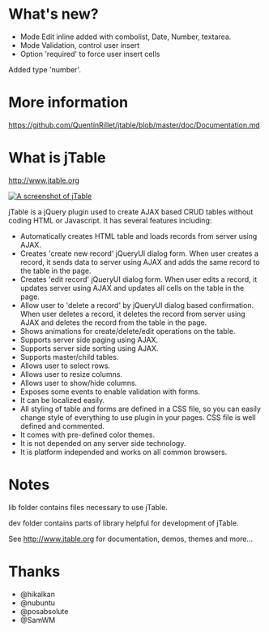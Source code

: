 What's new?
======

* Mode Edit inline added with combolist, Date, Number, textarea.
* Mode Validation, control user insert
* Option 'required' to force user insert cells

Added type 'number'.

More information
======
https://github.com/QuentinRillet/jtable/blob/master/doc/Documentation.md

What is jTable
======

http://www.jtable.org

[![A screenshot of jTable](https://raw.githubusercontent.com/hikalkan/jtable/master/screenshot.png)](http://jtable.org/)

jTable is a jQuery plugin used to create AJAX based CRUD tables without coding HTML or Javascript. It has several features including:

* Automatically creates HTML table and loads records from server using AJAX.
* Creates 'create new record' jQueryUI dialog form. When user creates a record, it sends data to server using AJAX and adds the same record to the table in the page.
* Creates 'edit record' jQueryUI dialog form. When user edits a record, it updates server using AJAX and updates all cells on the table in the page.
* Allow user to 'delete a record' by jQueryUI dialog based confirmation. When user deletes a record, it deletes the record from server using AJAX and deletes the record from the table in the page.
* Shows animations for create/delete/edit operations on the table.
* Supports server side paging using AJAX.
* Supports server side sorting using AJAX.
* Supports master/child tables.
* Allows user to select rows.
* Allows user to resize columns.
* Allows user to show/hide columns.
* Exposes some events to enable validation with forms.
* It can be localized easily.
* All styling of table and forms are defined in a CSS file, so you can easily change style of everything to use plugin in your pages. CSS file is well defined and commented.
* It comes with pre-defined color themes.
* It is not depended on any server side technology.
* It is platform independed and works on all common browsers.

Notes
======

lib folder contains files necessary to use jTable.

dev folder contains parts of library helpful for development of jTable.

See http://www.jtable.org for documentation, demos, themes and more...

Thanks
======

* @hikalkan
* @nubuntu
* @posabsolute 
* @SamWM


